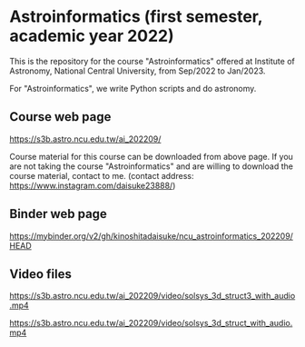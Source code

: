 # Astroinformatics (first semester, academic year 2022) #

This is the repository for the course "Astroinformatics" offered at Institute of Astronomy, National Central University, from Sep/2022 to Jan/2023.

For "Astroinformatics", we write Python scripts and do astronomy.

## Course web page ##

https://s3b.astro.ncu.edu.tw/ai_202209/

Course material for this course can be downloaded from above page.
If you are not taking the course "Astroinformatics" and are willing to download the course material, contact to me.
(contact address: https://www.instagram.com/daisuke23888/)

## Binder web page ##

https://mybinder.org/v2/gh/kinoshitadaisuke/ncu_astroinformatics_202209/HEAD

## Video files ##

https://s3b.astro.ncu.edu.tw/ai_202209/video/solsys_3d_struct3_with_audio.mp4

https://s3b.astro.ncu.edu.tw/ai_202209/video/solsys_3d_struct_with_audio.mp4
